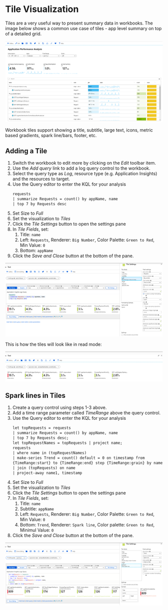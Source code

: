 # Tile Visualization

Tiles are a very useful way to present summary data in workbooks. The image below shows a common use case of tiles - app level summary on top of a detailed grid.  

![Image showing a tile visualization in workbooks](../Images/Tiles-Example.png)

Workbook tiles support showing a title, subtitle, large text, icons, metric based gradients, spark line/bars, footer, etc. 

## Adding a Tile
1. Switch the workbook to edit more by clicking on the _Edit_ toolbar item.
2. Use the _Add query_ link to add a log query control to the workbook. 
3. Select the query type as _Log_, resource type (e.g. Application Insights) and the resources to target.
4. Use the Query editor to enter the KQL for your analysis
    ```
    requests
    | summarize Requests = count() by appName, name
    | top 7 by Requests desc
    ```
5. Set Size to _Full_
6. Set the visualization to _Tiles_
7. Click the _Tile Settings_ button to open the settings pane
8. In _Tile Fields_, set:
    1. Title: `name`
    2. Left: `Requests`, Renderer: `Big Number`, Color Palette: `Green to Red`, Min Value: `0`
    3. Bottom: `appName`
8. Click the _Save and Close_ button at the bottom of the pane.

![Image showing the creation of a tile visualization in workbooks](../Images/Tiles-Create.png)

This is how the tiles will look like in read mode:

![Image showing the creation of a tile visualization in workbooks](../Images/Tiles-ReadMode.png)

## Spark lines in Tiles
1. Create a query control using steps 1-3 above.
2. Add a time range parameter called _TimeRange_ above the query control.
3. Use the Query editor to enter the KQL for your analysis
    ```
    let topRequests = requests
    | summarize Requests = count() by appName, name
    | top 7 by Requests desc;
    let topRequestNames = topRequests | project name;
    requests
    | where name in (topRequestNames)
    | make-series Trend = count() default = 0 on timestamp from {TimeRange:start} to {TimeRange:end} step {TimeRange:grain} by name
    | join (topRequests) on name
    | project-away name1, timestamp
    ```
4. Set Size to _Full_
5. Set the visualization to _Tiles_
6. Click the _Tile Settings_ button to open the settings pane
7. In _Tile Fields_, set:
    1. Title: `name`
    2. Subtitle: `appName`
    3. Left: `Requests`, Renderer: `Big Number`, Color Palette: `Green to Red`, Min Value: `0`
    4. Bottom: `Trend`, Renderer: `Spark line`, Color palette: `Green to Red`, Minimul Value: `0`
8. Click the _Save and Close_ button at the bottom of the pane.

![Image showing the creation of a tile visualization with a sparkline](../Images/Tiles-Sparkline.png)
